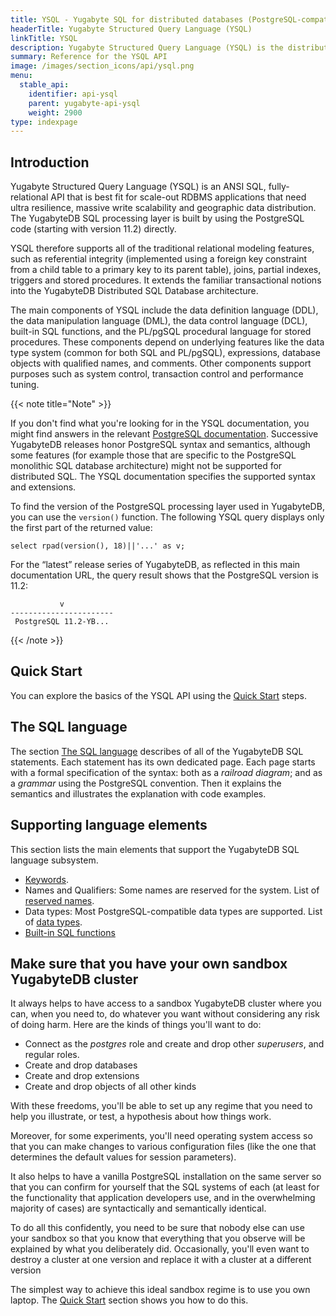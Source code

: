 ```yaml
---
title: YSQL - Yugabyte SQL for distributed databases (PostgreSQL-compatible)
headerTitle: Yugabyte Structured Query Language (YSQL)
linkTitle: YSQL
description: Yugabyte Structured Query Language (YSQL) is the distributed SQL API for PostgreSQL-compatible YugabyteDB.
summary: Reference for the YSQL API
image: /images/section_icons/api/ysql.png
menu:
  stable_api:
    identifier: api-ysql
    parent: yugabyte-api-ysql
    weight: 2900
type: indexpage
---
```


## Introduction

Yugabyte Structured Query Language (YSQL) is an ANSI SQL, fully-relational API that is best fit for scale-out RDBMS applications that need ultra resilience, massive write scalability and geographic data distribution. The YugabyteDB SQL processing layer is built by using the PostgreSQL code (starting with version 11.2) directly.

YSQL therefore supports all of the traditional relational modeling features, such as referential integrity (implemented using a foreign key constraint from a child table to a primary key to its parent table), joins, partial indexes, triggers and stored procedures. It extends the familiar transactional notions into the YugabyteDB Distributed SQL Database architecture.

The main components of YSQL include the data definition language (DDL), the data manipulation language (DML), the data control language (DCL), built-in SQL functions, and the PL/pgSQL procedural language for stored procedures. These components depend on underlying features like the data type system (common for both SQL and PL/pgSQL), expressions, database objects with qualified names, and comments. Other components support purposes such as system control, transaction control and performance tuning.

{{< note title="Note" >}}

If you don't find what you're looking for in the YSQL documentation, you might find answers in the relevant [PostgreSQL documentation](https://www.postgresql.org/docs/11/index.html). Successive YugabyteDB releases honor PostgreSQL syntax and semantics, although some features (for example those that are specific to the PostgreSQL monolithic SQL database architecture) might not be supported for distributed SQL. The YSQL documentation specifies the supported syntax and extensions.

To find the version of the PostgreSQL processing layer used in YugabyteDB, you can use the `version()` function. The following YSQL query displays only the first part of the returned value:

```plpgsql
select rpad(version(), 18)||'...' as v;
```

For the “latest” release series of YugabyteDB, as reflected in this main documentation URL,
the query result shows that the PostgreSQL version is 11.2:

```
           v
-----------------------
 PostgreSQL 11.2-YB...
```

{{< /note >}}

## Quick Start

You can explore the basics of the YSQL API using the [Quick Start](../../quick-start/explore/ysql/) steps.

## The SQL language

The section [The SQL language](./the-sql-language) describes of all of the YugabyteDB SQL statements. Each statement has its own dedicated page. Each page starts with a formal specification of the syntax: both as a _railroad diagram_; and as a _grammar_ using the PostgreSQL convention. Then it explains the semantics and illustrates the explanation with code examples.

## Supporting language elements

This section lists the main elements that support the YugabyteDB SQL language subsystem.

- [Keywords](keywords).
- Names and Qualifiers: Some names are reserved for the system. List of [reserved names](reserved_names).
- Data types: Most PostgreSQL-compatible data types are supported. List of [data types](datatypes/).
- [Built-in SQL functions](exprs/)

## Make sure that you have your own sandbox YugabyteDB cluster

It always helps to have access to a sandbox YugabyteDB cluster where you can, when you need to, do whatever you want without considering any risk of doing harm. Here are the kinds of things you'll want to do:

- Connect as the _postgres_ role and create and drop other _superusers_, and regular roles.
- Create and drop databases
- Create and drop extensions
- Create and drop objects of all other kinds

With these freedoms, you'll be able to set up any regime that you need to help you illustrate, or test, a hypothesis about how things work.

Moreover, for some experiments, you'll need operating system access so that you can make changes to various configuration files (like the one that determines the default values for session parameters).

It also helps to have a vanilla PostgreSQL installation on the same server so that you can confirm for yourself that the SQL systems of each (at least for the functionality that application developers use, and in the overwhelming majority of cases) are syntactically and semantically identical.

To do all this confidently, you need to be sure that nobody else can use your sandbox so that you know that everything that you observe will be explained by what you deliberately did. Occasionally, you'll even want to destroy a cluster at one version and replace it with a cluster at a different version

The simplest way to achieve this ideal sandbox regime is to use you own laptop. The [Quick Start](../../quick-start/explore/ysql/) section shows you how to do this.
